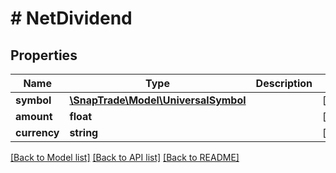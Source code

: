 # # NetDividend

## Properties

Name | Type | Description | Notes
------------ | ------------- | ------------- | -------------
**symbol** | [**\SnapTrade\Model\UniversalSymbol**](UniversalSymbol.md) |  | [optional]
**amount** | **float** |  | [optional]
**currency** | **string** |  | [optional]

[[Back to Model list]](../../README.md#models) [[Back to API list]](../../README.md#endpoints) [[Back to README]](../../README.md)
